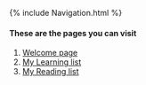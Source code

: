 {% include Navigation.html %}

#### These are the pages you can visit

1. [Welcome page](https://deepuhub.github.io/pages/Welcome)
2. <a href="https://deepuhub.github.io/learning-list/" target="_blank">My Learning list</a>
3. <a href="https://deepuhub.github.io/reading-list/" target="_blank">My Reading list</a>
